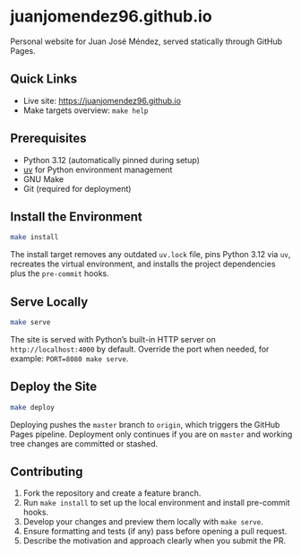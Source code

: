 # juanjomendez96.github.io

Personal website for Juan José Méndez, served statically through GitHub Pages.

## Quick Links
- Live site: https://juanjomendez96.github.io
- Make targets overview: `make help`

## Prerequisites
- Python 3.12 (automatically pinned during setup)
- [uv](https://github.com/astral-sh/uv) for Python environment management
- GNU Make
- Git (required for deployment)

## Install the Environment
```bash
make install
```
The install target removes any outdated `uv.lock` file, pins Python 3.12 via `uv`, recreates the virtual environment, and installs the project dependencies plus the `pre-commit` hooks.

## Serve Locally
```bash
make serve
```
The site is served with Python’s built-in HTTP server on `http://localhost:4000` by default. Override the port when needed, for example: `PORT=8080 make serve`.

## Deploy the Site
```bash
make deploy
```
Deploying pushes the `master` branch to `origin`, which triggers the GitHub Pages pipeline. Deployment only continues if you are on `master` and working tree changes are committed or stashed.

## Contributing
1. Fork the repository and create a feature branch.
2. Run `make install` to set up the local environment and install pre-commit hooks.
3. Develop your changes and preview them locally with `make serve`.
4. Ensure formatting and tests (if any) pass before opening a pull request.
5. Describe the motivation and approach clearly when you submit the PR.
